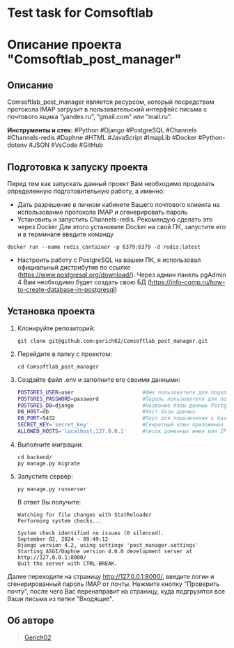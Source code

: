 # Test task for Comsoftlab
#  Описание проекта "Comsoftlab_post_manager"

## Описание
Comsoftlab_post_manager является ресурсом, который посредством протокола IMAP загрузит в пользавательский интерфейс письма с почтового ящика
“yandex.ru”, “gmail.com” или “mail.ru”.


**Инструменты и стек:** #Python #Django #PostgreSQL #Channels #Channels-redis #Daphne #HTML #JavaScript #ImapLib #Docker #Python-dotenv #JSON #VsCode #GitHub

## Подготовка к запуску проекта
Перед тем как запускать данный проект Вам необходимо проделать определенную подготовительную работу, а именно:
- Дать разрешение в личном кабинете Вашего почтового клиента на использование протокола IMAP и сгенерировать пароль
- Установить и запустить Channels-redis. Рекомендую сделать это через Docker
Для этого установите Docker на свой ПК, запустите его и в терминале введите команду
```
docker run --name redis_container -p 6379:6379 -d redis:latest
```
- Настроить работу с PostgreSQL на вашем ПК, я использовал официальный дистрибутив по ссылке (https://www.postgresql.org/download/).
Через админ панель pgAdmin 4 Вам необходимо будет создать свою БД (https://info-comp.ru/how-to-create-database-in-postgresql)


## Установка проекта

1. Клонируйте репозиторий:

    ```
    git clone git@github.com:gerich02/Comsoftlab_post_manager.git
    ```
2. Перейдите в папку с проектом:
    ```
    cd Comsoftlab_post_manager
    ```
2. Создайте файл .env и заполните его своими данными:
    ```bash
    POSTGRES_USER=user                      #Имя пользователя для подключения к базе данных PostgreSQL.
    POSTGRES_PASSWORD=password              #Пароль пользователя для подключения к базе данных PostgreSQL.
    POSTGRES_DB=django                      #Название базы данных PostgreSQL.
    DB_HOST=db                              #Хост базы данных.
    DB_PORT=5432                            #Порт для подключения к базе данных.
    SECRET_KEY='secret_key'                 #Секретный ключ приложения Django, используемый для шифрования данных и безопасности. 
    ALLOWED_HOSTS='localhost,127.0.0.1'     #писок доменных имен или IP-адресов, которым разрешено подключаться к приложению.
    ```
3. Выполните миграции:
    ```
    cd backend/
    py manage.py migrate
    ```
4. Запустите сервер:
    ```
    py manage.py runserver
    ```

    В ответ Вы получите:
    ```
    Watching for file changes with StatReloader
    Performing system checks...

    System check identified no issues (0 silenced).
    September 02, 2024 - 09:49:12
    Django version 4.2, using settings 'post_manager.settings'
    Starting ASGI/Daphne version 4.0.0 development server at http://127.0.0.1:8000/
    Quit the server with CTRL-BREAK.
    ```

Далее переходите на страницу http://127.0.0.1:8000/, введите логин  и сгенерированный пароль IMAP от почты.
Нажмите кнопку "Проверить почту", после чего Вас перенаправит на страницу, куда подгрузятся все Ваши письма из папки "Входящие".



## Об авторе
>[Gerich02](https://github.com/gerich02)

